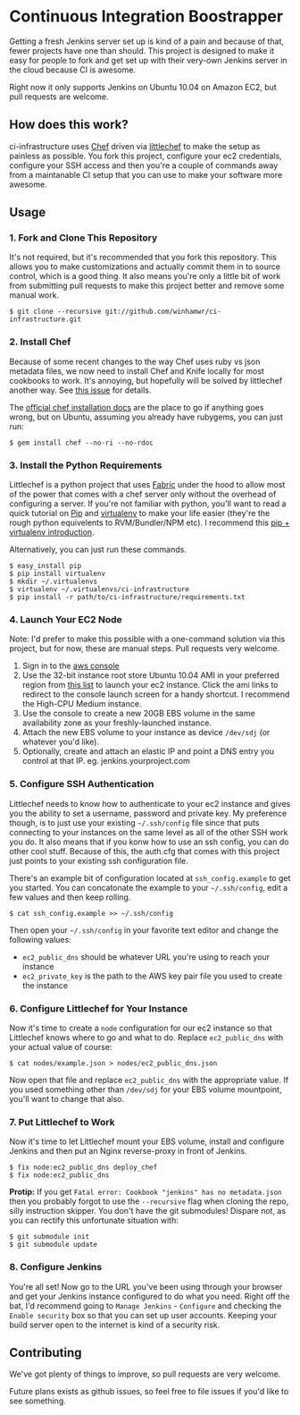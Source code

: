 # Continuous Integration Boostrapper

Getting a fresh Jenkins server set up is kind of a pain and because of that,
fewer projects have one than should. This project is designed to make it easy
for people to fork and get set up with their very-own Jenkins server in the
cloud because CI is awesome. 

Right now it only supports Jenkins on Ubuntu 10.04 on Amazon EC2, but pull
requests are welcome.

## How does this work?

ci-infrastructure uses  [Chef](http://wiki.opscode.com/display/chef/Home)
driven via [littlechef](https://github.com/tobami/littlechef) to make the setup
as painless as possible. You fork this project, configure your ec2 credentials,
configure your SSH access and then you're a couple of commands away from a
maintanable CI setup that you can use to make your software more awesome.

## Usage

### 1. Fork and Clone This Repository

It's not required, but it's recommended that you fork this repository. This
allows you to make customizations and actually commit them in to source
control, which is a good thing. It also means you're only a little bit of work
from submitting pull requests to make this project better and remove some
manual work.

    $ git clone --recursive git://github.com/winhamwr/ci-infrastructure.git

### 2. Install Chef

Because of some recent changes to the way Chef uses ruby vs json metadata
files, we now need to install Chef and Knife locally for most cookbooks to
work. It's annoying, but hopefully will be solved by littlechef another way.
See [this issue](https://github.com/tobami/littlechef/issues/15) for details.

The [official chef installation
docs](http://wiki.opscode.com/display/chef/Workstation+Setup) are the place to
go if anything goes wrong, but on Ubuntu, assuming you already have rubygems,
you can just run:

    $ gem install chef --no-ri --no-rdoc

### 3. Install the Python Requirements

Littlechef is a python project that uses [Fabric](http://fabfile.org) under the
hood to allow most of the power that comes with a chef server only without the
overhead of configuring a server. If you're not familiar with python, you'll
want to read a quick tutorial on [Pip](http://pypi.python.org/pypi/pip) and
[virtualenv](http://www.virtualenv.org/) to make your life
easier (they're the rough python equivelents to RVM/Bundler/NPM etc). I
recommend this 
[pip + virtualenv introduction](http://www.mahdiyusuf.com/post/5282169518/beginners-guide-easy-install-pip-and-virtualenv).

Alternatively, you can just run these commands.

    $ easy_install pip
    $ pip install virtualenv
    $ mkdir ~/.virtualenvs
    $ virtualenv ~/.virtualenvs/ci-infrastructure
    $ pip install -r path/to/ci-infrastructure/requirements.txt

### 4. Launch Your EC2 Node

Note: I'd prefer to make this possible with a one-command solution via this
project, but for now, these are manual steps. Pull requests very welcome.

1. Sign in to the [aws console](http://console.aws.amazon.com)
2. Use the 32-bit instance root store Ubuntu 10.04 AMI in your preferred region
  from [this list](http://uec-images.ubuntu.com/releases/10.04/release/) to
  launch your ec2 instance. Click the ami links to redirect to the console launch
  screen for a handy shortcut. I recommend the High-CPU Medium instance.
3. Use the console to create a new 20GB EBS volume in the same availability zone as your freshly-launched instance.
4. Attach the new EBS volume to your instance as device `/dev/sdj` (or whatever you'd like).
5. Optionally, create and attach an elastic IP and point a DNS entry you
  control at that IP. eg. jenkins.yourproject.com

### 5. Configure SSH Authentication

Littlechef needs to know how to authenticate to your ec2 instance and gives you
the ability to set a username, password and private key. My preference though,
is to just use your existing `~/.ssh/config` file since that puts connecting to
your instances on the same level as all of the other SSH work you do. It also
means that if you konw how to use an ssh config, you can do other cool stuff.
Because of this, the auth.cfg that comes with this project just points to your
existing ssh configuration file.

There's an example bit of configuration located at `ssh_config.example` to get
you started. You can concatonate the example to your `~/.ssh/config`, edit a
few values and then keep rolling.

    $ cat ssh_config.example >> ~/.ssh/config

Then open your `~/.ssh/config` in your favorite text editor and change the
following values:

* `ec2_public_dns` should be whatever URL you're using to reach your instance
* `ec2_private_key` is the path to the AWS key pair file you used to create the instance

### 6. Configure Littlechef for Your Instance

Now it's time to create a `node` configuration for our ec2 instance so that
Littlechef knows where to go and what to do. Replace `ec2_public_dns` with your
actual value of course:

    $ cat nodes/example.json > nodes/ec2_public_dns.json

Now open that file and replace `ec2_public_dns` with the appropriate value. If
you used something other than `/dev/sdj` for your EBS volume mountpoint, you'll
want to change that also.

### 7. Put Littlechef to Work

Now it's time to let Littlechef mount your EBS volume, install and configure
Jenkins and then put an Nginx reverse-proxy in front of Jenkins.

    $ fix node:ec2_public_dns deploy_chef
    $ fix node:ec2_public_dns

**Protip:** If you get `Fatal error: Cookbook "jenkins" has no metadata.json`
then you probably forgot to use the `--recursive` flag when cloning the repo,
silly instruction skipper. You don't have the git submodules! Dispare not,
as you can rectify this unfortunate situation with:

	$ git submodule init
	$ git submodule update

### 8. Configure Jenkins

You're all set! Now go to the URL you've been using through your browser and
get your Jenkins instance configured to do what you need. Right off the bat,
I'd recommend going to `Manage Jenkins` - `Configure` and checking the `Enable
security` box so that you can set up user accounts. Keeping your build server
open to the internet is kind of a security risk.

## Contributing

We've got plenty of things to improve, so pull requests are very welcome. 

Future plans exists as github issues, so feel free to file issues if you'd
like to see something.



